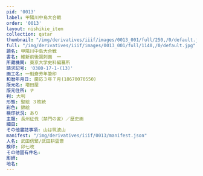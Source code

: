 ```yaml
---
pid: '0013'
label: 甲陽川中島大合戦
order: '0013'
layout: nishikie_item
collection: qatar
thumbnail: "/img/derivatives/iiif/images/0013_001/full/250,/0/default.jpg"
full: "/img/derivatives/iiif/images/0013_001/full/1140,/0/default.jpg"
題名: 甲陽川中島大合戦
書名: 維新前後諷刺画　一
所蔵機関: 東京大学史料編纂所
請求記号: '0380-17-1-(13)'
画工名: 一魁斎芳年筆印
和暦年月日: 慶応３年７月(18670070550)
版元名: 増田屋
版元住所: ナ
判: 大判
形態: 竪絵 ３枚続
彩色: 錦絵
検印状況: あり
主題: 長州征伐（禁門の変）／歴史画
細目: 
その他書誌事項: 山は筑波山
manifest: "/img/derivatives/iiif/0013/manifest.json"
人名: 武田信繁/武田耕雲斎
検印: 卯七改
その他固有件名: 
彫師: 
地名: 
---
```


